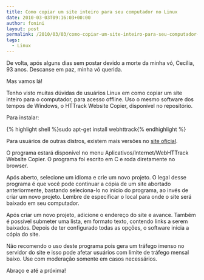 ```yaml
---
title: Como copiar um site inteiro para seu computador no Linux
date: 2010-03-03T09:16:03+00:00
author: fonini
layout: post
permalink: /2010/03/03/como-copiar-um-site-inteiro-para-seu-computador-no-linux/
tags:
  - Linux
---
```

De volta, após alguns dias sem postar devido a morte da minha vó, Cecília, 93 anos. Descanse em paz, minha vó querida.

Mas vamos lá!

Tenho visto muitas dúvidas de usuários Linux em como copiar um site inteiro para o computador, para acesso offline. Uso o mesmo software dos tempos de Windows, o HTTrack Website Copier, disponível no repositório.

Para instalar: 

{% highlight shell %}sudo apt-get install webhttrack{% endhighlight %}

Para usuários de outras distros, existem mais versões no <a href="http://www.httrack.com/page/2/en/index.html" rel="externo">site oficial</a>.

O programa estará disponível no menu Aplicativos/Internet/WebHTTrack Website Copier. O programa foi escrito em C e roda diretamente no browser.

Após aberto, selecione um idioma e crie um novo projeto. O legal desse programa é que você pode continuar a cópia de um site abortado anteriormente, bastando seleciona-lo no início do programa, ao invés de criar um novo projeto. Lembre de especificar o local para onde o site será baixado em seu computador.

Após criar um novo projeto, adicione o endereço do site e avance. Também é possível submeter uma lista, em formato texto, contendo links a serem baixados. Depois de ter configurado todas as opções, o software inicia a cópia do site.

Não recomendo o uso deste programa pois gera um tráfego imenso no servidor do site e isso pode afetar usuários com limite de tráfego mensal baixo. Use com moderação somente em casos necessários.

Abraço e até a próxima!